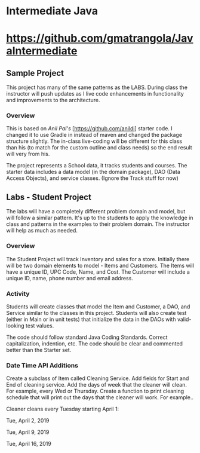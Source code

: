 # Intermediate Java

# https://github.com/gmatrangola/JavaIntermediate

## Sample Project 

This project has many of the same patterns as the LABS. During class the instructor will push updates as I live code enhancements in functionality and improvements to the architecture.

### Overview

This is based on *Anil Pal's* [<https://github.com/anildi>] starter code. I changed it to use Gradle in instead of maven and changed the package structure slightly. The in-class live-coding will be different for this class than his (to match for the custom outline and class needs) so the end result will very from his.

The project represents a School data, it tracks students and courses. The starter data includes a data model (in the domain package), DAO (Data Access Objects), and service classes.  (Ignore the Track stuff for now)

## Labs - Student Project

The labs will have a completely different problem domain and model, but will follow a similar pattern. It's up to the students to apply the knowledge in class and patterns in the examples to their problem domain. The instructor will help as much as needed.

### Overview

The Student Project will track Inventory and sales for a store. Initially there will be two domain elements to model - Items and Customers. The Items will have a unique ID, UPC Code, Name, and Cost. The Customer will include a unique ID, name, phone number and email address.

### Activity

Students will create classes that model the Item and Customer, a DAO, and Service similar to the classes in this project. Students will also create test (either in Main or in unit tests) that initialize the data in the DAOs with valid-looking test values.

The code should follow standard Java Coding Standards. Correct capitalization, indention, etc. The code should be clear and commented better than the Starter set.

### Date Time API Additions

Create a subclass of Item called Cleaning Service. Add fields for Start and End of cleaning service. Add the days of week that the cleaner will clean. For example, every Wed or Thursday. Create a function to print cleaning schedule that will print out the days that the cleaner will work.  For example..

Cleaner cleans every Tuesday starting April 1:

Tue, April 2, 2019

Tue, April 9, 2019

Tue, April 16, 2019